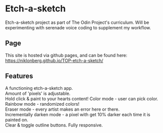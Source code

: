 # Etch-a-sketch

Etch-a-sketch project as part of The Odin Project's curriculum. Will be experimenting with serenade voice coding to supplement my workflow.

## Page

This site is hosted via github pages, and can be found here: https://niklonberg.github.io/TOP-etch-a-sketch/

## Features

A functioning etch-a-sketch app.  
Amount of 'pixels' is adjustable.  
Hold click & paint to your hearts content!
Color mode - user can pick color.  
Rainbow mode - randomized colors!  
Eraser mode - every artist makes an error here or there.  
Incrementally darken mode - a pixel with get 10% darker each time it is painted on.  
Clear & toggle outline buttons.
Fully responsive.
